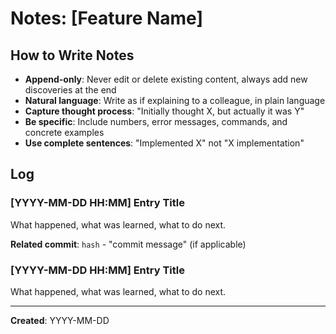 <!-- SPEC Notes Template -->

# Notes: [Feature Name]

## How to Write Notes
- **Append-only**: Never edit or delete existing content, always add new discoveries at the end
- **Natural language**: Write as if explaining to a colleague, in plain language
- **Capture thought process**: "Initially thought X, but actually it was Y"
- **Be specific**: Include numbers, error messages, commands, and concrete examples
- **Use complete sentences**: "Implemented X" not "X implementation"

## Log

### [YYYY-MM-DD HH:MM] Entry Title
What happened, what was learned, what to do next.

**Related commit**: `hash` - "commit message" (if applicable)

### [YYYY-MM-DD HH:MM] Entry Title
What happened, what was learned, what to do next.

---
**Created**: YYYY-MM-DD
